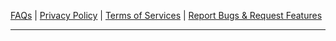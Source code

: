 [FAQs](https://ericytsang.github.io/app.android.multiwindow/index.html) &#124;
[Privacy Policy](https://ericytsang.github.io/app.android.multiwindow/privacy_policy.html) &#124;
[Terms of Services](https://ericytsang.github.io/app.android.multiwindow/terms_of_services.html) &#124;
[Report Bugs & Request Features](https://github.com/ericytsang/app.android.touchpad/issues)

----
